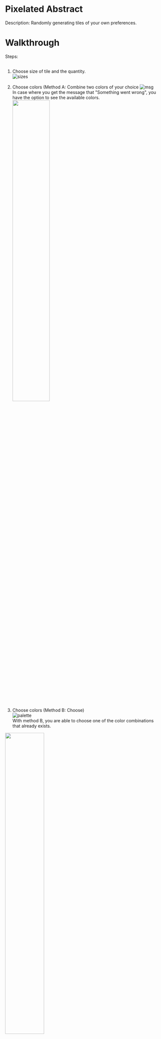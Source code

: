 # Pixelated Abstract

Description: Randomly generating tiles of your own preferences.


# Walkthrough
Steps:<br/><br/>
1. Choose size of tile and the quantity.<br/>
![sizes](https://raw.githubusercontent.com/mariostavr/Pixelated_Abstract/main/Walkthrough/sizes.png)<br/><br/>
2. Choose colors (Method A: Combine two colors of your choice
![msg](https://raw.githubusercontent.com/mariostavr/Pixelated_Abstract/main/Walkthrough/colors.png)<br/>
In case where you get the message that "Something went wrong", you have the option to see the available colors.<br/>
<img src="https://raw.githubusercontent.com/mariostavr/Pixelated_Abstract/main/Walkthrough/color_names.png" width="50%" height="50%"/><br/><br/>
3. Choose colors (Method B: Choose)<br/>
![palette](https://raw.githubusercontent.com/mariostavr/Pixelated_Abstract/main/Walkthrough/bmethod.png)<br/>
With method B, you are able to choose one of the color combinations that already exists.<br/>
<img src="https://raw.githubusercontent.com/mariostavr/Pixelated_Abstract/main/Walkthrough/palette.PNG" height="50%"/>

# Results
<img src="https://raw.githubusercontent.com/mariostavr/Pixelated_Abstract/main/Walkthrough/Examples/Results1.png" width="50%" height="50%"/>
<img src="https://raw.githubusercontent.com/mariostavr/Pixelated_Abstract/main/Walkthrough/Examples/Results2.png" width="50%" height="50%"/>
